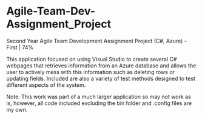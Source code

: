 # Agile-Team-Dev-Assignment_Project
Second Year Agile Team Development Assignment Project (C#, Azure) - First | 74%

This application focused on using Visual Studio to create several C# webpages that retrieves information from an Azure database and allows the user to actively mess with this information such as deleting rows or updating fields. Included are also a variety of test methods designed to test different aspects of the system.

Note: This work was part of a much larger application so may not work as is, however, all code included excluding the bin folder and .config files are my own. 

